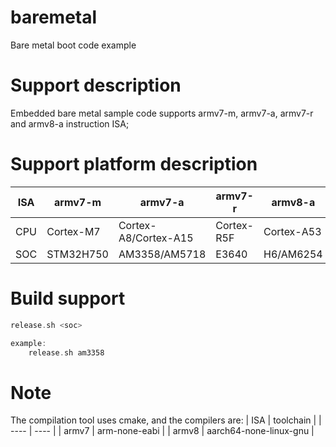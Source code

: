 # baremetal
Bare metal boot code example

# Support description
Embedded bare metal sample code supports armv7-m, armv7-a, armv7-r and armv8-a instruction ISA;

# Support platform description
|  ISA   |  armv7-m   | armv7-a  |  armv7-r   |  armv8-a   |
|  ----  |  ----      | ----     |  ----      |  ----      |
|  CPU   |  Cortex-M7 | Cortex-A8/Cortex-A15  |  Cortex-R5F|  Cortex-A53  |
|  SOC   |  STM32H750 | AM3358/AM5718         |  E3640     |  H6/AM6254   |

# Build support
```c
release.sh <soc>

example:
    release.sh am3358
```

# Note
The compilation tool uses cmake, and the compilers are:
|  ISA     |  toolchain     |
|  ----    |  ----          |
|  armv7   |  arm-none-eabi |
|  armv8   |  aarch64-none-linux-gnu |